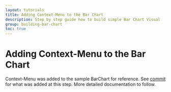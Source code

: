 ```yaml
---
layout: tutorials
title: Adding Context-Menu to the Bar Chart
description: Step by step guide how to build simple Bar Chart Visual
group: building-bar-chart
toc: true
---
```


# Adding Context-Menu to the Bar Chart
Context-Menu was added to the sample BarChart for reference.
See [commit](https://github.com/Microsoft/PowerBI-visuals-sampleBarChart/commit/a2f7666f4bb446164143700d13708f1f852dfde3 ) for what was added at this step.
More detailed documentation to follow.